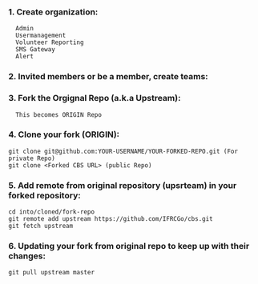 ### 1. Create organization:
    
      Admin
      Usermanagement
      Volunteer Reporting
      SMS Gateway
      Alert 

    

### 2. Invited members or be a member, create teams: 

    

### 3. Fork the Orgignal Repo (a.k.a Upstream):

      This becomes ORIGIN Repo
    
### 4. Clone your fork (ORIGIN):

    git clone git@github.com:YOUR-USERNAME/YOUR-FORKED-REPO.git (For private Repo)
    git clone <Forked CBS URL> (public Repo)

### 5. Add remote from original repository (upsrteam) in your forked repository: 

    cd into/cloned/fork-repo
    git remote add upstream https://github.com/IFRCGo/cbs.git
    git fetch upstream

### 6. Updating your fork from original repo to keep up with their changes:

    git pull upstream master
